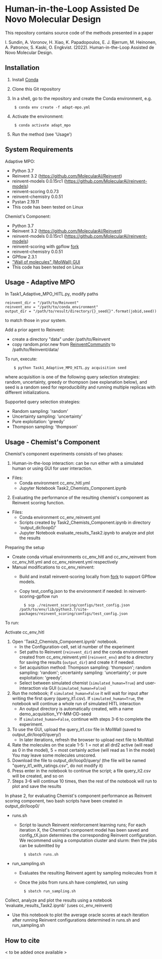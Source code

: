 Human-in-the-Loop Assisted De Novo Molecular Design
=================================================================================================================

This repository contains source code of the methods presented in a paper

I. Sundin, A. Voronov, H. Xiao, K. Papadopoulos, E. J. Bjerrum, M. Heinonen, A. Patronov, S. Kaski, O. Engkvist. (2022). Human-in-the-Loop Assisted de Novo Molecular Design.


Installation
-------------

1. Install [Conda](https://conda.io/projects/conda/en/latest/index.html)
2. Clone this Git repository
3. In a shell, go to the repository and create the Conda environment, e.g.
   
        $ conda env create -f adapt-mpo.yml

4. Activate the environment:
   
        $ conda activate adapt_mpo

5. Run the method (see 'Usage')

     
System Requirements
-------------------

Adaptive MPO:
* Python 3.7
* Reinvent 3.2 (https://github.com/MolecularAI/Reinvent)
* reinvent-models 0.0.15rc1 (https://github.com/MolecularAI/reinvent-models)
* reinvent-scoring 0.0.73
* reinvent-chemistry 0.0.51
* Pystan 2.19.11
* This code has been tested on Linux

Chemist's Component: 
* Python 3.7
* Reinvent 3.2 (https://github.com/MolecularAI/Reinvent)
* reinvent-models 0.0.15rc1 (https://github.com/MolecularAI/reinvent-models)
* reinvent-scoring with gpflow [fork](https://github.com/MolecularAI/reinvent-scoring-gpflow)
* reinvent-chemistry 0.0.51
* GPflow 2.3.1
* ["Wall of molecules" (MolWall) GUI](https://github.com/MolecularAI/molwall)
* This code has been tested on Linux


Usage - Adaptive MPO
--------------------------------------------

In Task1_Adaptive_MPO_HITL.py, modify paths

```
reinvent_dir = "/path/to/Reinvent"
reinvent_env = "/path/to/conda_environment"
output_dir = "/path/to/result/directory/{}_seed{}".format(jobid,seed))
```

to match those in your system.

Add a prior agent to Reinvent:
* create a directory "data" under /path/to/Reinvent
* copy random.prior.new from [ReinventCommunity](https://github.com/MolecularAI/ReinventCommunity/tree/master/notebooks/models) to /path/to/Reinvent/data/

To run, execute: 
		
		$ python Task1_Adaptive_MPO_HITL.py acquisition seed

where acquisition is one of the following query selection strategies: random, uncertainty, greedy or thompson (see explanation below), and seed is a random seed for reproducibility and running multiple replicas with different initializations.

Supported query selection strategies:
* Random sampling: 'random'
* Uncertainty sampling: 'uncertainty'
* Pure exploitation: 'greedy'
* Thompson sampling: 'thompson'


Usage - Chemist's Component
--------------------------------------------

Chemist's component experiments consists of two phases:
1. Human-in-the-loop interaction: can be run either with a simulated human or using GUI for user interaction. 
- Files:
    * Conda environment cc_env_hitl.yml
    * Jupyter Notebook Task2_Chemists_Component.ipynb
2. Evaluating the performance of the resulting chemist's component as Reinvent scoring function. 
- Files:
    * Conda environment cc_env_reinvent.yml
    * Scripts created by Task2_Chemists_Component.ipynb in directory 'output_dir/loop0/'
    * Jupyter Notebook evaluate_results_Task2.ipynb to analyze and plot the results

Preparing the setup
- Create conda virtual environments cc_env_hitl and cc_env_reinvent from cc_env_hitl.yml and cc_env_reinvent.yml respectively
- Manual modifications to cc_env_reinvent:
	* Build and install reinvent-scoring locally from [fork](https://github.com/Augmented-Drug-Design-Human-in-the-Loop/reinvent-scoring-gpflow) to support GPflow models.
	* Copy test_config.json to the environment if needed: In reinvent-scoring-gpflow run

    		$ scp ./reinvent_scoring/configs/test_config.json /path/to/env/lib/python3.7/site-packages/reinvent_scoring/configs/test_config.json


To run:

Activate cc_env_hitl

1. Open 'Task2_Chemists_Component.ipynb' notebook. 
	- In the Configuration-cell, set id number of the experiment
	- Set paths to Reinvent (```reinvent_dir```) and the conda environment created from cc_env_reinvent.yml (```reinvent_env```) and to a directory for saving the results (```output_dir```) and create it if needed.
	- Set acquisition method: Thompson sampling: 'thompson'; random sampling: 'random'; uncertainty sampling: 'uncertainty'; or pure exploitation: 'greedy'.
	- Select between simulated chemist (```simulated_human=True```) and user-interaction via GUI (```simulated_human=False```)
2. Run the notebook; if ```simulated_human=False``` it will wait for input after writing the first query (query_it1.csv). If ```simulated_human=True```, the notebook will continue a whole run of simulated HITL interaction
	- An output directory is automatically created, with a name demo_acquisition_YY-MM-DD-seed
	- If ```simulated_human=False```, continue with steps 3-6 to complete the experiment.
3. To use the GUI, upload the query_it1.csv file in MolWall (saved to output_dir/loop0/query/)
	- In later iterations, refresh the browser to upload next file to MolWall
4. Rate the molecules on the scale 1-5:
	1 = not at all drd2 active (will read as 0 in the model), 5 = most certainly active (will read as 1 in the model)
	You may leave some molecules unscored.
5. Download the file to output_dir/loop0/query/ (the file will be named "query_it1_with_ratings.csv", do not modify it)
6. Press enter in the notebook to continue the script; a file query_it2.csv will be created, and so on
7. Steps 3-6 will continue 10 times, then the rest of the notebook will run to plot and save the results

In phase 2, for evaluating Chemist's component performance as Reinvent scoring component, two bash scripts have been created in output_dir/loop0/
- runs.sh
	* Script to launch Reinvent reinforcement learning runs; For each iteration X, the Chemist's component model has been saved and config_tX.json determines the corresponding Reinvent configuration. We recommend using a computation cluster and slurm: then the jobs can be submitted by

			$ sbatch runs.sh

- run_sampling.sh
	* Evaluates the resulting Reinvent agent by sampling molecules from it
	* Once the jobs from runs.sh have completed, run using

			$ sbatch run_sampling.sh

Collect, analyze and plot the results using a notebook 'evaluate_results_Task2.ipynb' (uses cc_env_reinvent)
- Use this notebook to plot the average oracle scores at each iteration after running Reinvent configurations determined in runs.sh and run_sampling.sh



How to cite
-------------------

< to be added once available >
